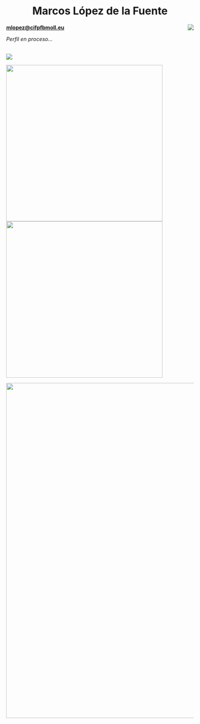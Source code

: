 <h1 align="center">Marcos López de la Fuente</h1>

<img align="right" src="https://komarev.com/ghpvc/?username=Marcos-Lopez-de-la-Fuente"/>

**mlopez@cifpfbmoll.eu**

*Perfil en proceso...*

</br>

<img src="https://github-readme-stats.vercel.app/api?username=Marcos-Lopez-de-la-Fuente&count_private=true&show_icons=true&theme=algolia">




<img src="https://wakatime.com/share/@MarcosLopez/bc57123e-6967-414b-bce0-d39569d2cd78.svg" width="420"><img src="https://wakatime.com/share/@MarcosLopez/9bb50e0c-3031-48bd-9f57-7203195d8173.svg" width="420">

<img src="https://wakatime.com/share/@MarcosLopez/efe80382-32fb-45d9-aac9-762e316a2523.svg" width="900">
